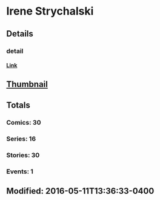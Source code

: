 # Irene  Strychalski 
## Details
### detail
#### [Link](http://marvel.com/comics/creators/12863/irene_strychalski?utm_campaign=apiRef&utm_source=225578a89fc76f3d20fbffda5d17a88d)
## [Thumbnail](http://i.annihil.us/u/prod/marvel/i/mg/b/40/image_not_available.jpg)
## Totals
### Comics: 30
### Series: 16
### Stories: 30
### Events: 1
## Modified: 2016-05-11T13:36:33-0400